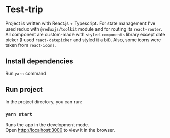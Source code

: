 # Test-trip

 Project is written with React.js + Typescript. For state management 
 I've used redux with `@reduxjs/toolkit` module and for
 routing its `react-router`. All component are custom-made 
 with `styled-components` library except date picker
 (I used `react-datepicker` and styled it a bit). Also, some
 icons were taken from `react-icons`.

## Install dependencies

Run `yarn` command

## Run project

In the project directory, you can run:

### `yarn start`

Runs the app in the development mode.\
Open [http://localhost:3000](http://localhost:3000) to view it in the browser.
